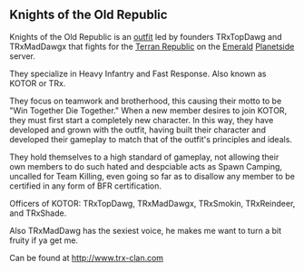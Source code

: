 ## Knights of the Old Republic

Knights of the Old Republic is an [outfit](outfit "wikilink") led by
founders TRxTopDawg and TRxMadDawgx that fights for the [Terran
Republic](Terran_Republic "wikilink") on the
[Emerald](Emerald "wikilink") [Planetside](Planetside "wikilink")
server.

They specialize in Heavy Infantry and Fast Response. Also known as KOTOR
or TRx.

They focus on teamwork and brotherhood, this causing their motto to be
"Win Together Die Together." When a new member desires to join KOTOR,
they must first start a completely new character. In this way, they have
developed and grown with the outfit, having built their character and
developed their gameplay to match that of the outfit's principles and
ideals.

They hold themselves to a high standard of gameplay, not allowing their
own members to do such hated and despciable acts as Spawn Camping,
uncalled for Team Killing, even going so far as to disallow any member
to be certified in any form of BFR certification.

Officers of KOTOR: TRxTopDawg, TRxMadDawgx, TRxSmokin, TRxReindeer, and
TRxShade.

Also TRxMadDawg has the sexiest voice, he makes me want to turn a bit
fruity if ya get me.

Can be found at [<http://www.trx-clan.com>](http://www.trx-clan.com)
